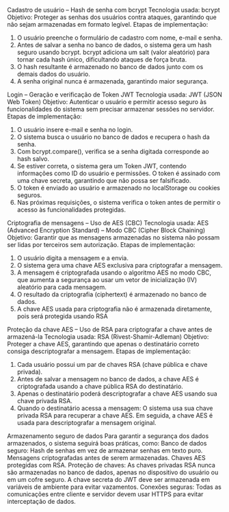 Cadastro de usuário – Hash de senha com bcrypt
Tecnologia usada: bcrypt
Objetivo: Proteger as senhas dos usuários contra ataques, garantindo que não sejam armazenadas em formato legível.
Etapas de implementação:
1. O usuário preenche o formulário de cadastro com nome, e-mail e senha.
2. Antes de salvar a senha no banco de dados, o sistema gera um hash seguro usando bcrypt.
bcrypt adiciona um salt (valor aleatório) para tornar cada hash único, dificultando ataques de força bruta.
3. O hash resultante é armazenado no banco de dados junto com os demais dados do usuário.
4. A senha original nunca é armazenada, garantindo maior segurança.

Login – Geração e verificação de Token JWT
Tecnologia usada: JWT (JSON Web Token)
Objetivo: Autenticar o usuário e permitir acesso seguro às funcionalidades do sistema sem precisar armazenar sessões no servidor.
Etapas de implementação:
1. O usuário insere e-mail e senha no login.
2. O sistema busca o usuário no banco de dados e recupera o hash da senha.
3. Com bcrypt.compare(), verifica se a senha digitada corresponde ao hash salvo.
4. Se estiver correta, o sistema gera um Token JWT, contendo informações como ID do usuário e permissões.
O token é assinado com uma chave secreta, garantindo que não possa ser falsificado.
5. O token é enviado ao usuário e armazenado no localStorage ou cookies seguros.
6. Nas próximas requisições, o sistema verifica o token antes de permitir o acesso às funcionalidades protegidas.

Criptografia de mensagens – Uso de AES (CBC)
Tecnologia usada: AES (Advanced Encryption Standard) – Modo CBC (Cipher Block Chaining)
Objetivo: Garantir que as mensagens armazenadas no sistema não possam ser lidas por terceiros sem autorização.
Etapas de implementação:
1. O usuário digita a mensagem e a envia.
2. O sistema gera uma chave AES exclusiva para criptografar a mensagem.
3. A mensagem é criptografada usando o algoritmo AES no modo CBC, que aumenta a segurança ao usar um vetor de inicialização (IV) aleatório para cada mensagem.
4. O resultado da criptografia (ciphertext) é armazenado no banco de dados.
5. A chave AES usada para criptografia não é armazenada diretamente, pois será protegida usando RSA

Proteção da chave AES – Uso de RSA para criptografar a chave antes de armazená-la
Tecnologia usada: RSA (Rivest-Shamir-Adleman)
Objetivo: Proteger a chave AES, garantindo que apenas o destinatário correto consiga descriptografar a mensagem.
Etapas de implementação:
1. Cada usuário possui um par de chaves RSA (chave pública e chave privada).
2. Antes de salvar a mensagem no banco de dados, a chave AES é criptografada usando a chave pública RSA do destinatário.
3. Apenas o destinatário poderá descriptografar a chave AES usando sua chave privada RSA.
4. Quando o destinatário acessa a mensagem:
O sistema usa sua chave privada RSA para recuperar a chave AES.
Em seguida, a chave AES é usada para descriptografar a mensagem original.

Armazenamento seguro de dados
Para garantir a segurança dos dados armazenados, o sistema seguirá boas práticas, como:
Banco de dados seguro:
Hash de senhas em vez de armazenar senhas em texto puro.
Mensagens criptografadas antes de serem armazenadas.
Chaves AES protegidas com RSA.
Proteção de chaves:
As chaves privadas RSA nunca são armazenadas no banco de dados, apenas no dispositivo do usuário ou em um cofre seguro.
A chave secreta do JWT deve ser armazenada em variáveis de ambiente para evitar vazamentos.
Conexões seguras:
Todas as comunicações entre cliente e servidor devem usar HTTPS para evitar interceptação de dados.



